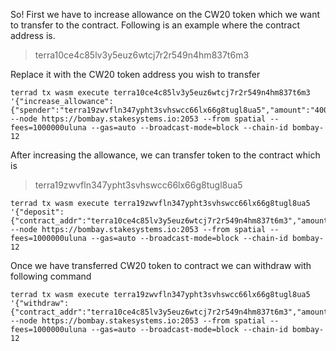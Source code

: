 So! First we have to increase allowance on the CW20 token which we want to transfer to the contract. Following is an example where the contract address is. 

> terra10ce4c85lv3y5euz6wtcj7r2r549n4hm837t6m3

Replace it with the CW20 token address you wish to transfer

    terrad tx wasm execute terra10ce4c85lv3y5euz6wtcj7r2r549n4hm837t6m3 '{"increase_allowance": {"spender":"terra19zwvfln347ypht3svhswcc66lx66g8tugl8ua5","amount":"4000000000000"}}' --node https://bombay.stakesystems.io:2053 --from spatial --fees=1000000uluna --gas=auto --broadcast-mode=block --chain-id bombay-12

After increasing the allowance, we can transfer token to the contract which is 

> terra19zwvfln347ypht3svhswcc66lx66g8tugl8ua5

    terrad tx wasm execute terra19zwvfln347ypht3svhswcc66lx66g8tugl8ua5 '{"deposit": {"contract_addr":"terra10ce4c85lv3y5euz6wtcj7r2r549n4hm837t6m3","amount":"140"}}' --node https://bombay.stakesystems.io:2053 --from spatial --fees=1000000uluna --gas=auto --broadcast-mode=block --chain-id bombay-12

Once we have transferred CW20 token to contract we can withdraw with following command

    terrad tx wasm execute terra19zwvfln347ypht3svhswcc66lx66g8tugl8ua5 '{"withdraw": {"contract_addr":"terra10ce4c85lv3y5euz6wtcj7r2r549n4hm837t6m3","amount":"40"}}' --node https://bombay.stakesystems.io:2053 --from spatial --fees=1000000uluna --gas=auto --broadcast-mode=block --chain-id bombay-12



